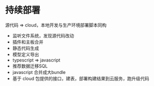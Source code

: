# 持续部署

源代码 => cloud，本地开发与生产环境部署脚本同构

* 监听文件系统，发现源代码改动
* 插件和主板合并
* 静态代码生成
* 模型定义导出
* typescript => javascript
* 推荐数据迁移SQL
* javascript 合并成大bundle
* 基于 cloud 包提供的接口，建表，部署构建结果到云服务，跑升级代码